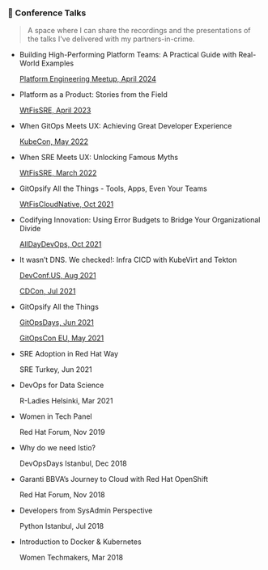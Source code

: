 ### 🎃 Conference Talks

> A space where I can share the recordings and the presentations of the talks I've delivered with my partners-in-crime.

- Building High-Performing Platform Teams: A Practical Guide with Real-World Examples

  [Platform Engineering Meetup, April 2024](https://www.youtube.com/live/vJ_vzucx3Bw?si=gTchcvwuswmt-k0v)

- Platform as a Product: Stories from the Field

  [WtFisSRE, April 2023](https://www.youtube.com/watch?v=6HYYlftHU-4&themeRefresh=1)

- When GitOps Meets UX: Achieving Great Developer Experience

  [KubeCon, May 2022](https://www.youtube.com/watch?v=o0LiBEecJVE)

- When SRE Meets UX: Unlocking Famous Myths

  [WtFisSRE, March 2022](https://www.youtube.com/watch?v=Jf4taM2H1I8)

- GitOpsify All the Things - Tools, Apps, Even Your Teams

  [WtFisCloudNative, Oct 2021](https://www.youtube.com/watch?v=lcz80ITuF5M)

- Codifying Innovation: Using Error Budgets to Bridge Your Organizational Divide

  [AllDayDevOps, Oct 2021](https://www.youtube.com/watch?v=jThQgPr6uh8)

- It wasn’t DNS. We checked!: Infra CICD with KubeVirt and Tekton

  [DevConf.US, Aug 2021](https://www.youtube.com/watch?v=I8pMvwQ4_P4)

  [CDCon, Jul 2021](https://www.youtube.com/watch?v=uNuWnb2GkIU)

- GitOpsify All the Things

  [GitOpsDays, Jun 2021](https://www.youtube.com/watch?v=Ir3UvfQEF3U)

  [GitOpsCon EU, May 2021](https://www.youtube.com/watch?v=FWyPA4VhRLk&list=PLXOML2VBdIo7xEp8Bo9kFB-d6tTlHK5Fk&index=9)

- SRE Adoption in Red Hat Way

  SRE Turkey, Jun 2021

- DevOps for Data Science

  R-Ladies Helsinki, Mar 2021

- Women in Tech Panel

  Red Hat Forum, Nov 2019

- Why do we need Istio?

  DevOpsDays Istanbul, Dec 2018

- Garanti BBVA’s Journey to Cloud with Red Hat OpenShift

  Red Hat Forum, Nov 2018

- Developers from SysAdmin Perspective

  Python Istanbul, Jul 2018

- Introduction to Docker & Kubernetes

  Women Techmakers, Mar 2018
